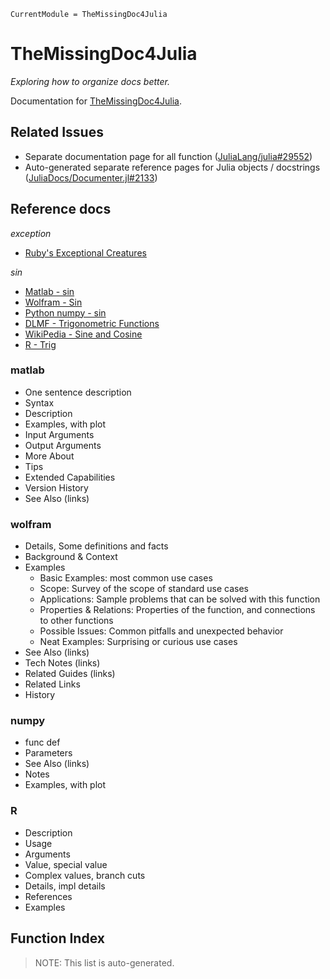 ```@meta
CurrentModule = TheMissingDoc4Julia
```

# TheMissingDoc4Julia
*Exploring how to organize docs better.*

Documentation for [TheMissingDoc4Julia](https://github.com/inkydragon/TheMissingDoc4Julia.jl).


## Related Issues
- Separate documentation page for all function
  ([JuliaLang/julia#29552](https://github.com/JuliaLang/julia/issues/29552))
- Auto-generated separate reference pages for Julia objects / docstrings
  ([JuliaDocs/Documenter.jl#2133](https://github.com/JuliaDocs/Documenter.jl/issues/2133))


## Reference docs

*exception*
- [Ruby's Exceptional Creatures](https://www.exceptionalcreatures.com/bestiary.html)

*sin*
- [Matlab - sin](https://www.mathworks.com/help/matlab/ref/sin.html)
- [Wolfram - Sin](https://reference.wolfram.com/language/ref/Sin.html)
- [Python numpy - sin](https://numpy.org/doc/stable/reference/generated/numpy.sin.html)
- [DLMF - Trigonometric Functions](https://dlmf.nist.gov/4#PT3)
- [WikiPedia - Sine and Cosine](https://en.wikipedia.org/wiki/Sine_and_cosine)
- [R - Trig](https://www.rdocumentation.org/packages/base/versions/3.6.2/topics/Trig)

### matlab
- One sentence description
- Syntax
- Description
- Examples, with plot
- Input Arguments
- Output Arguments
- More About
- Tips
- Extended Capabilities
- Version History
- See Also (links)

### wolfram
- Details, Some definitions and facts
- Background & Context
- Examples
    + Basic Examples: most common use cases
    + Scope: Survey of the scope of standard use cases
    + Applications: Sample problems that can be solved with this function
    + Properties & Relations: Properties of the function, and connections to other functions
    + Possible Issues: Common pitfalls and unexpected behavior
    + Neat Examples: Surprising or curious use cases
- See Also (links)
- Tech Notes (links)
- Related Guides (links)
- Related Links
- History

### numpy
- func def
- Parameters
- See Also (links)
- Notes
- Examples, with plot

### R
- Description
- Usage
- Arguments
- Value, special value
- Complex values, branch cuts
- Details, impl details
- References
- Examples


## Function Index
> NOTE: This list is auto-generated.

```@index
```
